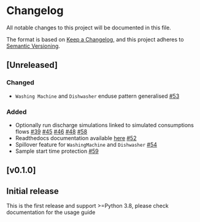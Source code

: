 <!---
Changelog headings can be any of:

Added: for new features.
Changed: for changes in existing functionality.
Deprecated: for soon-to-be removed features.
Removed: for now removed features.
Fixed: for any bug fixes.
Security: in case of vulnerabilities.

Release headings should be of the form:
## [X.Y.Z] - YEAR-MONTH-DAY
-->

# Changelog

All notable changes to this project will be documented in this file.

The format is based on [Keep a Changelog](https://keepachangelog.com/en/1.1.0/),
and this project adheres to [Semantic Versioning](https://semver.org/spec/v2.0.0.html).

## [Unreleased]

### Changed

- `Washing Machine` and `Dishwasher` enduse pattern generalised [#53](https://github.com/KWR-Water/pysimdeum/pull/53)

### Added

- Optionally run discharge simulations linked to simulated consumptions flows [#39](https://github.com/KWR-Water/pysimdeum/pull/39)   [#45](https://github.com/KWR-Water/pysimdeum/pull/45)   [#46](https://github.com/KWR-Water/pysimdeum/pull/46)   [#48](https://github.com/KWR-Water/pysimdeum/pull/48)   [#58](https://github.com/KWR-Water/pysimdeum/pull/58)   
- Readthedocs documentation available [here](https://pysimdeum.readthedocs.io/en/latest/) [#52](https://github.com/KWR-Water/pysimdeum/pull/52)
- Spillover feature for `WashingMachine` and `Dishwasher` [#54](https://github.com/KWR-Water/pysimdeum/pull/54)
- Sample start time protection [#59](https://github.com/KWR-Water/pysimdeum/pull/59)

## [v0.1.0]

## Initial release

This is the first release and support >=Python 3.8, please check documentation for the usage guide